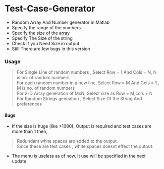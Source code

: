  # Test-Case-Generator
* Random Array And Number generator in Matlab
* Specify the range of the numbers
* Specify the size of the array
* Specify The Size of the string
* Check If you Need Size in output
* Still There are few bugs in this version
### Usage
> For Single Line of random numbers , Select Row = 1 And Cols = N, N is no. of random numbers <br/>
> For each random number in a new line, Select Row = M And Cols = 1 , M is no. of random numbers <br />
> For 2-D Array generation of MxN, Select size as Row = M,cols = N <br />
> For Random Strings geneation , Select Size Of the String And preferences<br/>

#### Bugs
* If the size is huge (like >1000), Output is required and test cases are more than 1 then,
> Redundant white spaces are added to the output.<br/>
> Since these are test cases , white spaces doesnt effect the output.<br/>
* The menu is useless as of now, It use will be specified in the next update
